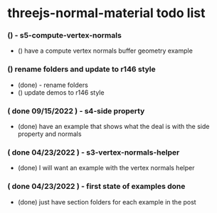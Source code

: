 # threejs-normal-material todo list

### () - s5-compute-vertex-normals
* () have a compute vertex normals buffer geometry example

### () rename folders and update to r146 style
* (done) - rename folders
* () update demos to r146 style

### ( done 09/15/2022 ) - s4-side property
* (done) have an example that shows what the deal is with the side property and normals

### ( done 04/23/2022 ) - s3-vertex-normals-helper
* (done) I will want an example with the vertex normals helper

### ( done 04/23/2022 ) - first state of examples done
* (done) just have section folders for each example in the post


